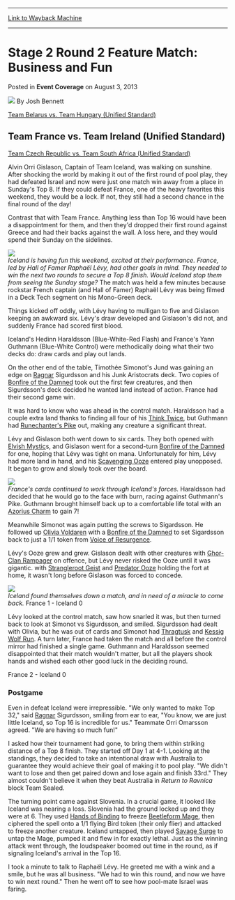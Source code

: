 
---
[Link to Wayback Machine](https://web.archive.org/web/20171031125639/https://magic.wizards.com/en/articles/archive/event-coverage/stage-2-round-2-feature-match-business-and-fun-2013-08-03-0)

[_metadata_:author]:- "Josh Bennett"
[_metadata_:description]:- "Team Belarus vs. Team Hungary (Unified Standard) Team France vs. Team Ireland (Unified Standard) Team Czech Republic vs. Team South Africa (Unified Standard)"
[_metadata_:generator]:- "Drupal 7 (http://drupal.org)"
[_metadata_:node]:- "518226"
[_metadata_:publish_date]:- "2013-08-03"
[_metadata_:source]:- "div-main-content"
[_metadata_:title]:- "Stage 2 Round 2 Feature Match: Business and Fun"
[_metadata_:wayback_capture_timestamp]:- "2017-10-31 12:56:39"
[_metadata_:wayback_raw_url]:- "https://web.archive.org/web/20171031125639id_/https://magic.wizards.com/en/articles/archive/event-coverage/stage-2-round-2-feature-match-business-and-fun-2013-08-03-0"
[_metadata_:wayback_url]:- "https://magic.wizards.com/en/articles/archive/event-coverage/stage-2-round-2-feature-match-business-and-fun-2013-08-03-0"
---


Stage 2 Round 2 Feature Match: Business and Fun
===============================================



 Posted in **Event Coverage**
 on August 3, 2013 






![](https://media.magic.wizards.com/styles/auth_small/public/images/person/authorpic_joshbennett.jpg)
By Josh Bennett












[Team Belarus vs. Team Hungary (Unified Standard)](http://magic.wizards.com/en/articles/archive/event-coverage/stage-2-round-1-feature-match-flashy-finales-2013-08-03) 


Team France vs. Team Ireland (Unified Standard)
-----------------------------------------------


[Team Czech Republic vs. Team South Africa (Unified Standard)](http://magic.wizards.com/en/articles/archive/event-coverage/stage-2-round-3-feature-match-face-2013-08-03)


Alvin Orri Gislason, Captain of Team Iceland, was walking on sunshine. After shocking the world by making it out of the first round of pool play, they had defeated Israel and now were just one match win away from a place in Sunday's Top 8. If they could defeat France, one of the heavy favorites this weekend, they would be a lock. If not, they still had a second chance in the final round of the day!


Contrast that with Team France. Anything less than Top 16 would have been a disappointment for them, and then they'd dropped their first round against Greece and had their backs against the wall. A loss here, and they would spend their Sunday on the sidelines.


![](https://media.magic.wizards.com/image_legacy_migration/mtg/images/daily/events/wmc13/r5_france_iceland.jpg)  
*Iceland is having fun this weekend, excited at their performance. France, led by Hall of Famer Raphaël Lévy, had other goals in mind. They needed to win the next two rounds to secure a Top 8 finish. Would Iceland stop them from seeing the Sunday stage?* 
The match was held a few minutes because rockstar French captain (and Hall of Famer) Raphaël Lévy was being filmed in a Deck Tech segment on his Mono-Green deck.


Things kicked off oddly, with Lévy having to mulligan to five and Gislason keeping an awkward six. Lévy's draw developed and Gislason's did not, and suddenly France had scored first blood.


Iceland's Hedinn Haraldsson (Blue-White-Red Flash) and France's Yann Guthmann (Blue-White Control) were methodically doing what their two decks do: draw cards and play out lands.


On the other end of the table, Timothée Simonot's Jund was gaining an edge on [Ragnar](http://gatherer.wizards.com/Pages/Card/Details.aspx?name=Ragnar) Sigurdsson and his Junk Aristocrats deck. Two copies of [Bonfire of the Damned](http://gatherer.wizards.com/Pages/Card/Details.aspx?name=Bonfire+of+the+Damned) took out the first few creatures, and then Sigurdsson's deck decided he wanted land instead of action. France had their second game win.


It was hard to know who was ahead in the control match. Haraldsson had a couple extra land thanks to finding all four of his [Think Twice](http://gatherer.wizards.com/Pages/Card/Details.aspx?name=Think+Twice), but Guthmann had [Runechanter's Pike](http://gatherer.wizards.com/Pages/Card/Details.aspx?name=Runechanter%27s+Pike) out, making any creature a significant threat.


Lévy and Gislason both went down to six cards. They both opened with [Elvish Mystic](http://gatherer.wizards.com/Pages/Card/Details.aspx?name=Elvish+Mystic)s, and Gislason went for a second-turn [Bonfire of the Damned](http://gatherer.wizards.com/Pages/Card/Details.aspx?name=Bonfire+of+the+Damned) for one, hoping that Lévy was tight on mana. Unfortunately for him, Lévy had more land in hand, and his [Scavenging Ooze](http://gatherer.wizards.com/Pages/Card/Details.aspx?name=Scavenging+Ooze) entered play unopposed. It began to grow and slowly took over the board.


![](https://media.magic.wizards.com/image_legacy_migration/mtg/images/daily/events/wmc13/r5_france.jpg)  
*France's cards continued to work through Iceland's forces.* 
Haraldsson had decided that he would go to the face with burn, racing against Guthmann's Pike. Guthmann brought himself back up to a comfortable life total with an [Azorius Charm](http://gatherer.wizards.com/Pages/Card/Details.aspx?name=Azorius+Charm) to gain 7!


Meanwhile Simonot was again putting the screws to Sigardsson. He followed up [Olivia Voldaren](http://gatherer.wizards.com/Pages/Card/Details.aspx?name=Olivia+Voldaren) with a [Bonfire of the Damned](http://gatherer.wizards.com/Pages/Card/Details.aspx?name=Bonfire+of+the+Damned) to set Sigardsson back to just a 1/1 token from [Voice of Resurgence](http://gatherer.wizards.com/Pages/Card/Details.aspx?name=Voice+of+Resurgence).


Lévy's Ooze grew and grew. Gislason dealt with other creatures with [Ghor-Clan Rampager](http://gatherer.wizards.com/Pages/Card/Details.aspx?name=Ghor-Clan+Rampager) on offence, but Lévy never risked the Ooze until it was gigantic. with [Strangleroot Geist](http://gatherer.wizards.com/Pages/Card/Details.aspx?name=Strangleroot+Geist) and [Predator Ooze](http://gatherer.wizards.com/Pages/Card/Details.aspx?name=Predator+Ooze) holding the fort at home, it wasn't long before Gislason was forced to concede.


![](https://media.magic.wizards.com/image_legacy_migration/mtg/images/daily/events/wmc13/r5_iceland.jpg)  
*Iceland found themselves down a match, and in need of a miracle to come back.* 
France 1 - Iceland 0


Lévy looked at the control match, saw how snarled it was, but then turned back to look at Simonot vs Sigurdsson, and smiled. Sigurdsson had dealt with Olivia, but he was out of cards and Simonot had [Thragtusk](http://gatherer.wizards.com/Pages/Card/Details.aspx?name=Thragtusk) and [Kessig Wolf Run](http://gatherer.wizards.com/Pages/Card/Details.aspx?name=Kessig+Wolf+Run). A turn later, France had taken the match and all before the control mirror had finished a single game. Guthmann and Haraldsson seemed disappointed that their match wouldn't matter, but all the players shook hands and wished each other good luck in the deciding round.


France 2 - Iceland 0


### Postgame


Even in defeat Iceland were irrepressible. "We only wanted to make Top 32," said [Ragnar](http://gatherer.wizards.com/Pages/Card/Details.aspx?name=Ragnar) Sigurdsson, smiling from ear to ear, "You know, we are just little Iceland, so Top 16 is incredible for us." Teammate Orri Omarsson agreed. "We are having so much fun!"


I asked how their tournament had gone, to bring them within striking distance of a Top 8 finish. They started off Day 1 at 4-1. Looking at the standings, they decided to take an intentional draw with Australia to guarantee they would achieve their goal of making it to pool play. "We didn't want to lose and then get paired down and lose again and finish 33rd." They almost couldn't believe it when they beat Australia in *Return to Ravnica* block Team Sealed.


The turning point came against Slovenia. In a crucial game, it looked like Iceland was nearing a loss. Slovenia had the ground locked up and they were at 6. They used [Hands of Binding](http://gatherer.wizards.com/Pages/Card/Details.aspx?name=Hands+of+Binding) to freeze [Beetleform Mage](http://gatherer.wizards.com/Pages/Card/Details.aspx?name=Beetleform+Mage), then ciphered the spell onto a 1/1 flying Bird token (their only flier) and attacked to freeze another creature. Iceland untapped, then played [Savage Surge](http://gatherer.wizards.com/Pages/Card/Details.aspx?name=Savage+Surge) to untap the Mage, pumped it and flew in for exactly lethal. Just as the winning attack went through, the loudspeaker boomed out time in the round, as if signaling Iceland's arrival in the Top 16.


I took a minute to talk to Raphaël Lévy. He greeted me with a wink and a smile, but he was all business. "We had to win this round, and now we have to win next round." Then he went off to see how pool-mate Israel was faring.








